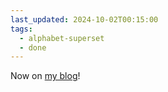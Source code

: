 ```yaml
---
last_updated: 2024-10-02T00:15:00
tags:
  - alphabet-superset
  - done
---
```

Now on [my blog](https://olu.online/jargon/)!